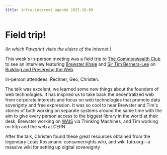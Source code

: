 ```yaml
---
title: infra-interest agenda 2025-10-09
---
```


# Field trip!

_(In which Pawprint visits the elders of the internet.)_

This week's in-person meeting was a field trip to [The Commonwealth Club](https://www.commonwealthclub.org/) to see an interview featuring [Brewster Khale](https://en.wikipedia.org/wiki/Brewster_Kahle) and [Sir Tim Berners-Lee](https://www.w3.org/People/Berners-Lee/) on [Building and Preserving the Web](https://www.commonwealthclub.org/events/2025-10-09/building-and-preserving-web-conversation-sir-tim-berners-lee-and-brewster-kahle).

In-person attendees: Rechner, Geo, Christen.

The talk was excelent, we learned some new things about the founders of web technologies.  It has inspired us to take back the decentralized web from corporate interests and focus on web technologies that promote data soverignty and free expression.  It was so cool to hear Brewster and Tim's stories of both working on separate systems around the same time with the aim to give every person access to the biggest library in the world at their desk, Brewster working on [WAIS](https://en.wikipedia.org/wiki/Wide_area_information_server) via Thinking Machines, and Tim working on http and the web at CERN.

After the talk, Christen found these great resources obtained from the legendary Louis Rossmann: consumerrights.wiki, and wiki.futo.org—a massive wiki for setting up digital sovereignty